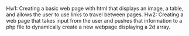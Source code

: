 Hw1: Creating a basic web page with html that displays an image, a table, and allows the user to use links to travel between pages.
Hw2: Creating a web page that takes input from the user and pushes that information to a php file to dynamically create a new webpage displaying a 2d array.
